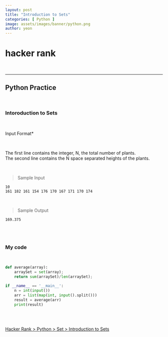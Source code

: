 ```yaml
---
layout: post
title: "Introduction to Sets"
categories: [ Python ]
image: assets/images/banner/python.png
author: yeon
---
```


# hacker rank

<br>

---
## Python Practice

<br>

### Intoroduction to Sets

<br>

Input Format*

<br>

The first line contains the integer, N, the total number of plants. <br>
The second line contains the N space separated heights of the plants. <br>

<br>

> Sample Input
~~~
10
161 182 161 154 176 170 167 171 170 174
~~~

<br>

> Sample Output
~~~
169.375
~~~

<br><br>

### My code

<br>

```python
def average(array):
    arraySet = set(array);
    return sum(arraySet)/len(arraySet);

if __name__ == '__main__':
    n = int(input())
    arr = list(map(int, input().split()))
    result = average(arr)
    print(result) 
```

<br>
<br>

[Hacker Rank > Python > Set > Introduction to Sets ](https://www.hackerrank.com/challenges/py-introduction-to-sets/problem)